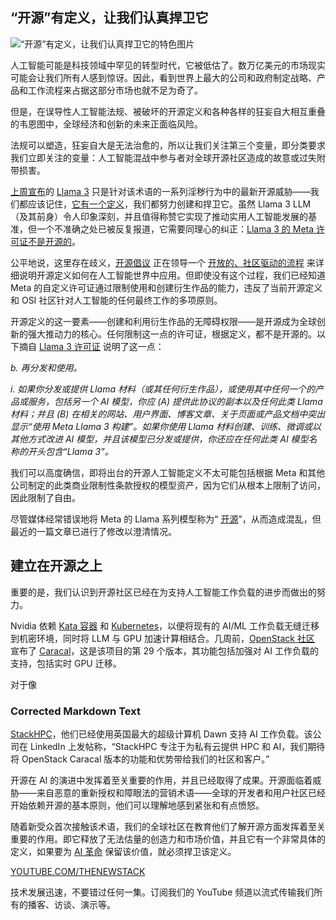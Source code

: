 ## “开源”有定义，让我们认真捍卫它

![“开源”有定义，让我们认真捍卫它的特色图片](https://cdn.thenewstack.io/media/2024/04/19149fd2-braydon-anderson-wohh-nutvvc-unsplash-1024x683.jpg)

人工智能可能是科技领域中罕见的转型时代，它被低估了。数万亿美元的市场现实可能会让我们所有人感到惊讶。因此，看到世界上最大的公司和政府制定战略、产品和工作流程来占据这部分市场也就不足为奇了。

但是，在误导性人工智能法规、被破坏的开源定义和各种各样的狂妄自大相互重叠的韦恩图中，全球经济和创新的未来正面临风险。

法规可以塑造，狂妄自大是无法治愈的，所以让我们关注第三个变量，即分类要求我们立即关注的变量：人工智能混战中参与者对全球开源社区造成的故意或过失附带损害。

[上周宣布](https://techcrunch.com/2024/04/19/techcrunch-minute-metas-new-llama-3-models-give-open-source-ai-a-boost/)的 [Llama 3](https://llama.meta.com/llama3/) 只是针对该术语的一系列淫秽行为中的最新开源威胁——我们都应该记住，[它有一个定义](https://opensource.org/osd)，我们都努力创建和捍卫它。虽然 Llama 3 LLM（及其前身）令人印象深刻，并且值得称赞它实现了推动实用人工智能发展的基准，但一个不准确之处已被反复报道，它需要同理心的纠正：[Llama 3 的 Meta 许可证不是开源的](https://twitter.com/sparkycollier/status/1780995684566552902)。

公平地说，这里存在歧义，[开源倡议](https://opensource.org/) 正在领导一个 [开放的、社区驱动的流程](https://opensource.org/blog/open-source-ai-definition-weekly-update-april-15) 来详细说明开源定义如何在人工智能世界中应用。但即使没有这个过程，我们已经知道 Meta 的自定义许可证通过限制使用和创建衍生作品的能力，违反了当前开源定义和 OSI 社区针对人工智能的任何最终工作的多项原则。

开源定义的这一要素——创建和利用衍生作品的无障碍权限——是开源成为全球创新的强大推动力的核心。任何限制这一点的许可证，根据定义，都不是开源的。以下摘自 [Llama 3 许可证](https://huggingface.co/meta-llama/Meta-Llama-3-8B) 说明了这一点：

*b. 再分发和使用。*

*i. 如果你分发或提供 Llama 材料（或其任何衍生作品），或使用其中任何一个的产品或服务，包括另一个 AI 模型，你应 (A) 提供此协议的副本以及任何此类 Llama 材料；并且 (B) 在相关的网站、用户界面、博客文章、关于页面或产品文档中突出显示“使用 Meta Llama 3 构建”。如果你使用 Llama 材料创建、训练、微调或以其他方式改进 AI 模型，并且该模型已分发或提供，你还应在任何此类 AI 模型名称的开头包含“Llama 3”。*

我们可以高度确信，即将出台的开源人工智能定义不太可能包括根据 Meta 和其他公司制定的此类商业限制性条款授权的模型资产，因为它们从根本上限制了访问，因此限制了自由。

尽管媒体经常错误地将 Meta 的 Llama 系列模型称为“ [开源](https://thenewstack.io/how-do-open-source-licenses-work-the-ultimate-guide/)”，从而造成混乱，但最近的一篇文章已进行了修改以澄清情况。

## 建立在开源之上

重要的是，我们认识到开源社区已经在为支持人工智能工作负载的进步而做出的努力。

Nvidia 依赖 [Kata 容器](https://thenewstack.io/kata-containers-demo-a-container-experience-with-vm-security/) 和 [Kubernetes](https://thenewstack.io/kubernetes/)，以便将现有的 AI/ML 工作负载无缝迁移到机密环境，同时将 LLM 与 GPU 加速计算相结合。几周前，[OpenStack 社区](https://thenewstack.io/folding-big-tent-whats-next-openstack/) 宣布了 [Caracal](https://releases.openstack.org/caracal/)，这是该项目的第 29 个版本，其功能包括加强对 AI 工作负载的支持，包括实时 GPU 迁移。

对于像
### Corrected Markdown Text

[StackHPC](https://www.stackhpc.com/)，他们已经使用英国最大的超级计算机 Dawn 支持 AI 工作负载。该公司在 LinkedIn 上发帖称，“StackHPC 专注于为私有云提供 HPC 和 AI，我们期待将 OpenStack Caracal 版本的功能和优势带给我们的社区和客户。”

开源在 AI 的演进中发挥着至关重要的作用，并且已经取得了成果。开源面临着威胁——来自恶意的重新授权和障眼法的营销术语——全球的开发者和用户社区已经开始依赖开源的基本原则，他们可以理解地感到紧张和有点愤怒。

随着新受众首次接触该术语，我们的全球社区在教育他们了解开源方面发挥着至关重要的作用。即它释放了无法估量的创造力和市场价值，并且它有一个非常具体的定义，如果要为 [AI 革命](https://thenewstack.io/ai/) 保留该价值，就必须捍卫该定义。

[YOUTUBE.COM/THENEWSTACK](https://youtube.com/thenewstack?sub_confirmation=1)

技术发展迅速，不要错过任何一集。订阅我们的 YouTube 频道以流式传输我们所有的播客、访谈、演示等。